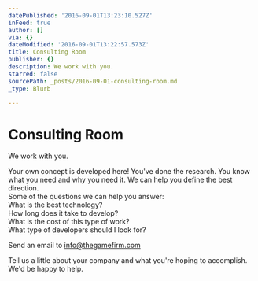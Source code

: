 ```yaml
---
datePublished: '2016-09-01T13:23:10.527Z'
inFeed: true
author: []
via: {}
dateModified: '2016-09-01T13:22:57.573Z'
title: Consulting Room
publisher: {}
description: We work with you.
starred: false
sourcePath: _posts/2016-09-01-consulting-room.md
_type: Blurb

---
```

# **Consulting Room**

We work with you.

Your own concept is developed here! You've done the research. You know what you need and why you need it. We can help you define the best direction.  
Some of the questions we can help you answer:  
What is the best technology?  
How long does it take to develop?  
What is the cost of this type of work?  
What type of developers should I look for?

Send an email to [info@thegamefirm.com][0]

Tell us a little about your company and what you're hoping to accomplish. We'd be happy to help.

[0]: mailto:info@thegamefirm.com